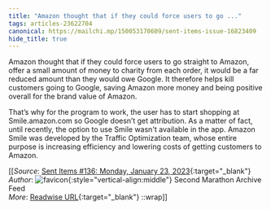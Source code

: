 ```yaml
---
title: "Amazon thought that if they could force users to go ..."
tags: articles-23622704
canonical: https://mailchi.mp/150053170609/sent-items-issue-16823409
hide_title: true
---
```


Amazon thought that if they could force users to go straight to Amazon, offer a small amount of money to charity from each order, it would be a far reduced amount than they would owe Google. It therefore helps kill customers going to Google, saving Amazon more money and being positive overall for the brand value of Amazon. 

That’s why for the program to work, the user has to start shopping at Smile.amazon.com so Google doesn’t get attribution. As a matter of fact, until recently, the option to use Smile wasn't available in the app. Amazon Smile was developed by the Traffic Optimization team, whose entire purpose is increasing efficiency and lowering costs of getting customers to Amazon.


[[_Source_: [Sent Items #136: Monday, January 23, 2023](https://mailchi.mp/150053170609/sent-items-issue-16823409){:target="_blank"}<br>
_Author_: ![favicon](https://s2.googleusercontent.com/s2/favicons?domain=mailchi.mp){:style="vertical-align:middle"} Second Marathon Archive Feed<br>
_More_: [Readwise URL](https://readwise.io/open/462580780){:target="_blank"}
::wrap]]